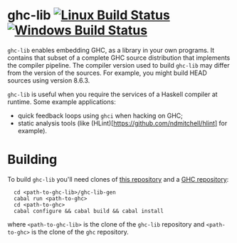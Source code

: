 # ghc-lib [![Linux Build Status](https://img.shields.io/travis/digital-asset/ghc-lib/master.svg?label=Linux%20%26%20Mac%20builds)](https://travis-ci.org/digital-asset/ghc-lib)  [![Windows Build Status](https://img.shields.io/appveyor/ci/shayne-fletcher-da/ghc-lib/master.svg?label=Windows%20build)](https://ci.appveyor.com/project/shayne-fletcher-da/ghc-lib)

`ghc-lib` enables embedding GHC, as a library in your own programs. It contains that subset of a complete GHC source distribution that implements the compiler pipeline. The compiler version used to build `ghc-lib` may differ from the version of the sources. For example, you might build HEAD sources using version 8.6.3.

`ghc-lib` is useful when you require the services of a Haskell compiler at runtime. Some example applications:
  - quick feedback loops using `ghci` when hacking on GHC;
  - static analysis tools (like (HLint)[https://github.com/ndmitchell/hlint] for example).

# Building

To build `ghc-lib` you'll need clones of [this repository](git@github.com:digital-asset/ghc-lib.git) and a [GHC repository](git://git.haskell.org/ghc.git):
```
  cd <path-to-ghc-lib>/ghc-lib-gen
  cabal run <path-to-ghc>
  cd <path-to-ghc>
  cabal configure && cabal build && cabal install
```
where `<path-to-ghc-lib>` is the clone of the `ghc-lib` repository and `<path-to-ghc>` is the clone of the `ghc` repository.
